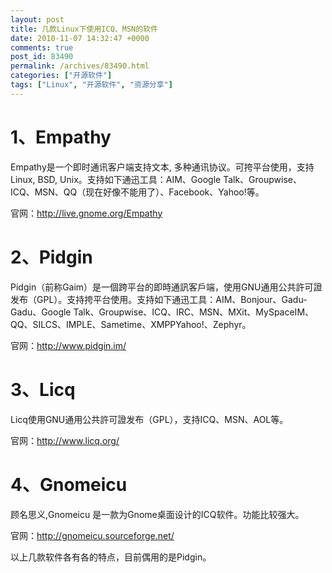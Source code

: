 ```yaml
---
layout: post
title: 几款Linux下使用ICQ、MSN的软件
date: 2010-11-07 14:32:47 +0000
comments: true
post_id: 83490
permalink: /archives/83490.html
categories: ["开源软件"]
tags: ["Linux", "开源软件", "资源分享"]
---
```


<h1>1、Empathy</h1>
Empathy是一个即时通讯客户端支持文本, 多种通讯协议。可挎平台使用，支持Linux, BSD, Unix。支持如下通迅工具：AIM、Google Talk、Groupwise、ICQ、MSN、QQ（现在好像不能用了）、Facebook、Yahoo!等。

官网：http://live.gnome.org/Empathy
<h1>2、Pidgin</h1>
Pidgin（前称Gaim）是一個跨平台的即時通訊客戶端，使用GNU通用公共許可證发布（GPL）。支持挎平台使用。支持如下通迅工具：AIM、Bonjour、Gadu-Gadu、Google Talk、Groupwise、ICQ、IRC、MSN、MXit、MySpaceIM、QQ、SILCS、IMPLE、Sametime、XMPPYahoo!、Zephyr。

官网：http://www.pidgin.im/
<h1>3、Licq</h1>
Licq使用GNU通用公共許可證发布（GPL），支持ICQ、MSN、AOL等。

官网：http://www.licq.org/
<h1>4、Gnomeicu</h1>
顾名思义,Gnomeicu 是一款为Gnome桌面设计的ICQ软件。功能比较强大。

官网：http://gnomeicu.sourceforge.net/

以上几款软件各有各的特点，目前偶用的是Pidgin。
